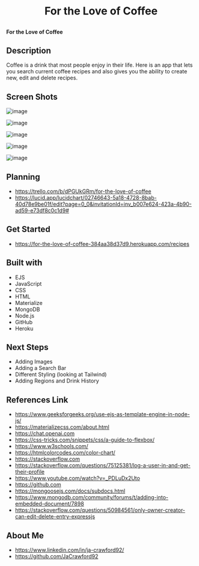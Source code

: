 <h1 align="center">For the Love of Coffee</h1>

##
<h4>For the Love of Coffee</h4>

## Description
Coffee is a drink that most people enjoy in their life. Here is an app that lets you search current coffee recipes and also gives you the ability to create new, edit and delete recipes.

## Screen Shots
![image](https://github.com/JaCrawford92/Project-2-For-the-Love-of-Coffee-/assets/149886160/26047087-fd61-4e7b-81ff-2714f0c0b329)

![image](https://github.com/JaCrawford92/Project-2-For-the-Love-of-Coffee-/assets/149886160/090a07a9-f5ec-481e-977c-6010b5885e38)

![image](https://github.com/JaCrawford92/Project-2-For-the-Love-of-Coffee-/assets/149886160/372a4b4f-8084-49e1-8040-09c1fa28c02e)

![image](https://github.com/JaCrawford92/Project-2-For-the-Love-of-Coffee-/assets/149886160/6c44442b-d842-4d50-9c8c-14a76ff62184)

![image](https://github.com/JaCrawford92/Project-2-For-the-Love-of-Coffee-/assets/149886160/66898a16-af44-4d9d-b810-af55777ce343)

## Planning
- https://trello.com/b/dPGUkGRm/for-the-love-of-coffee
- https://lucid.app/lucidchart/02746643-5a18-4728-8bab-40d78e9be01f/edit?page=0_0&invitationId=inv_b007e624-423a-4b90-ad59-e73df8c0c1d9#


## Get Started
- https://for-the-love-of-coffee-384aa38d37d9.herokuapp.com/recipes

## Built with
- EJS
- JavaScript
- CSS
- HTML
- Materialize
- MongoDB
- Node.js
- GitHub
- Heroku

## Next Steps
- Adding Images
- Adding a Search Bar
- Different Styling (looking at Tailwind)
- Adding Regions and Drink History

## References Link

- https://www.geeksforgeeks.org/use-ejs-as-template-engine-in-node-js/
- https://materializecss.com/about.html
- https://chat.openai.com
- https://css-tricks.com/snippets/css/a-guide-to-flexbox/
- https://www.w3schools.com/
- https://htmlcolorcodes.com/color-chart/
- https://stackoverflow.com
- https://stackoverflow.com/questions/75125381/log-a-user-in-and-get-their-profile
- https://www.youtube.com/watch?v=_PDLuDx2Uto
- https://github.com
- https://mongoosejs.com/docs/subdocs.html
- https://www.mongodb.com/community/forums/t/adding-into-embedded-document/7898
- https://stackoverflow.com/questions/50984561/only-owner-creator-can-edit-delete-entry-expressjs

## About Me
- https://www.linkedin.com/in/ja-crawford92/
- https://github.com/JaCrawford92
